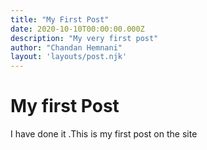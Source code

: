 ```yaml
---
title: "My First Post"
date: 2020-10-10T00:00:00.000Z
description: "My very first post"
author: "Chandan Hemnani"
layout: 'layouts/post.njk'
---
```


# My first Post
I have done it .This is my first post on the  site
